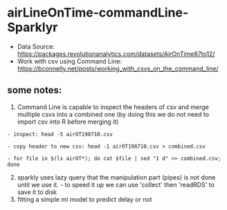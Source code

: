 # airLineOnTime-commandLine-Sparklyr

- Data Source: https://packages.revolutionanalytics.com/datasets/AirOnTime87to12/
- Work with csv using Command Line: https://bconnelly.net/posts/working_with_csvs_on_the_command_line/

## some notes:
  1. Command Line is capable to inspect the headers of csv and merge multiple csvs into a combined one (by doing this we do not need to import csv into R before merging it)
  
    - inspect: head -5 airOT198710.csv
    
    - copy header to new csv: head -1 airOT198710.csv > combined.csv
    
    - for file in $(ls airOT*); do cat $file | sed "1 d" >> combined.csv; done
    
  2. sparkly uses lazy query that the manipulation part (pipes) is not done until we use it. 
    - to speed it up we can use 'collect' then 'readRDS' to save it to disk
  3. fitting a simple ml model to predict delay or not
